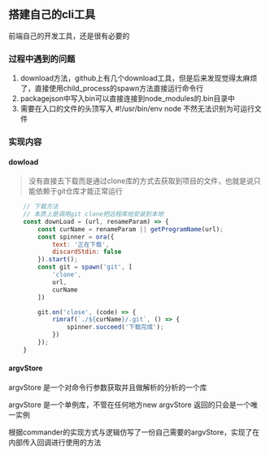## 搭建自己的cli工具

前端自己的开发工具，还是很有必要的

### 过程中遇到的问题

1. download方法，github上有几个download工具，但是后来发现觉得太麻烦了，直接使用child_process的spawn方法直接运行命令行
2. packagejson中写入bin可以直接连接到node_modules的.bin目录中
3. 需要在入口的文件的头顶写入 #!/usr/bin/env node 不然无法识别为可运行文件

### 实现内容

#### dowload

> 没有直接去下载而是通过clone库的方式去获取到项目的文件，也就是说只能依赖于git仓库才能正常运行

``` javascript
    // 下载方法
    // 本质上是调用git clone把远程库给安装到本地
    const downLoad = (url, renameParam) => {
        const curName = renameParam || getProgramName(url);
        const spinner = ora({
            text: '正在下载',
            discardStdin: false
        }).start();
        const git = spawn('git', [
            'clone',
            url,
            curName
        ])

        git.on('close', (code) => {
            rimraf(`./${curName}/.git`, () => {
                spinner.succeed('下载完成');
            })
        });
    }

```

#### argvStore

argvStore 是一个对命令行参数获取并且做解析的分析的一个库

argvStore 是一个单例库，不管在任何地方new argvStore 返回的只会是一个唯一实例

根据commander的实现方式与逻辑仿写了一份自己需要的argvStore，实现了在内部传入回调进行使用的方法

